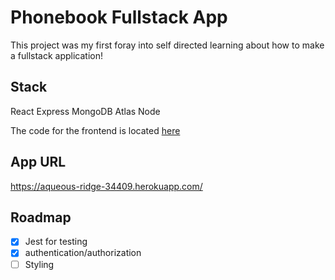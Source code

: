 # Phonebook Fullstack App
This project was my first foray into self directed learning about how to make a fullstack application!

## Stack
React 
Express 
MongoDB Atlas 
Node

The code for the frontend is located [here](https://github.com/MaxraySavage/MERN-phonebook-frontend)

## App URL
https://aqueous-ridge-34409.herokuapp.com/

## Roadmap
- [x] Jest for testing
- [x] authentication/authorization
- [ ] Styling
